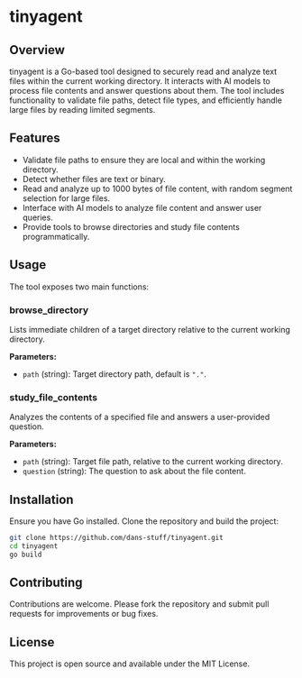 # tinyagent

## Overview
tinyagent is a Go-based tool designed to securely read and analyze text files within the current working directory. It interacts with AI models to process file contents and answer questions about them. The tool includes functionality to validate file paths, detect file types, and efficiently handle large files by reading limited segments.

## Features
- Validate file paths to ensure they are local and within the working directory.
- Detect whether files are text or binary.
- Read and analyze up to 1000 bytes of file content, with random segment selection for large files.
- Interface with AI models to analyze file content and answer user queries.
- Provide tools to browse directories and study file contents programmatically.

## Usage
The tool exposes two main functions:

### browse_directory
Lists immediate children of a target directory relative to the current working directory.

**Parameters:**
- `path` (string): Target directory path, default is `"."`.

### study_file_contents
Analyzes the contents of a specified file and answers a user-provided question.

**Parameters:**
- `path` (string): Target file path, relative to the current working directory.
- `question` (string): The question to ask about the file content.

## Installation
Ensure you have Go installed. Clone the repository and build the project:

```bash
git clone https://github.com/dans-stuff/tinyagent.git
cd tinyagent
go build
```

## Contributing
Contributions are welcome. Please fork the repository and submit pull requests for improvements or bug fixes.

## License
This project is open source and available under the MIT License.